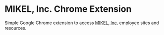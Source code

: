 # MIKEL, Inc. Chrome Extension

Simple Google Chrome extension to access [MIKEL, Inc.](https://www.mikelinc.com) employee sites and resources.
